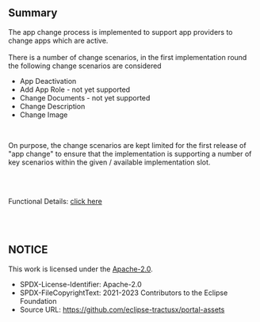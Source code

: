 ## Summary

The app change process is implemented to support app providers to change apps which are active.
<br>
<br>
There is a number of change scenarios, in the first implementation round the following change scenarios are considered
<br>

- App Deactivation
- Add App Role - not yet supported
- Change Documents - not yet supported
- Change Description
- Change Image

<br>

On purpose, the change scenarios are kept limited for the first release of "app change" to ensure that the implementation is supporting a number of key scenarios within the given / available implementation slot.

<br>
<br>

Functional Details: [click here](</docs/user/04.%20App(s)/06.%20App%20Change%20Process/01.%20Summary.md>)

<br>
<br>

## NOTICE

This work is licensed under the [Apache-2.0](https://www.apache.org/licenses/LICENSE-2.0).

- SPDX-License-Identifier: Apache-2.0
- SPDX-FileCopyrightText: 2021-2023 Contributors to the Eclipse Foundation
- Source URL: https://github.com/eclipse-tractusx/portal-assets
